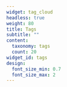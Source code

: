 ```yaml
---
widget: tag_cloud
headless: true
weight: 80
title: Tags
subtitle: ""
content:
  taxonomy: tags
  count: 20
widget_id: tags
design:
  font_size_min: 0.7
  font_size_max: 2
---
```

